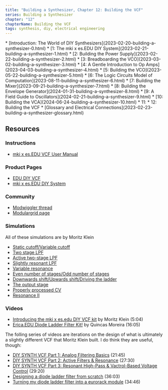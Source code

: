 ```yaml
---
title: "Building a Synthesizer, Chapter 12: Building the VCF"
series: Building a Synthesizer
chapter: "12"
chapterName: Building the VCF
tags: synthesis, diy, electrical engineering
---
```


<div class="toc">
* [Introduction: The World of DIY Synthesizers](2023-02-20-building-a-synthesizer-0.html)
* [1: The mki x es.EDU DIY System](2023-02-21-building-a-synthesizer-1.html)
* [2: Building the Power Supply](2023-02-22-building-a-synthesizer-2.html)
* [3: Breadboarding the VCO](2023-03-02-building-a-synthesizer-3.html)
* [4: A Gentle Introduction to Op Amps](2023-04-03-building-a-synthesizer-4.html)
* [5: Building the VCO](2023-05-22-building-a-synthesizer-5.html)
* [6: The Logic Circuits Model of Computation](2023-08-11-building-a-synthesizer-6.html)
* [7: Building the Mixer](2023-09-21-building-a-synthesizer-7.html)
* [8: Building the Envelope Generator](2024-01-31-building-a-synthesizer-8.html)
* [9: A Field Guide to Oscillators](2024-02-21-building-a-synthesizer-9.html)
* [10: Building the VCA](2024-06-24-building-a-synthesizer-10.html)
* 11: 
* 12: Building the VCF
* [Glossary and Electrical Connections](2023-02-23-building-a-synthesizer-glossary.html)
</div>


## Resources

### Instructions

* [mki x es.EDU VCF User Manual](https://www.ericasynths.lv/media/VCF_MANUAL_v2.pdf)

### Product Pages
* [EDU DIY VCF](https://www.ericasynths.lv/shop/diy-kits-1/edu-diy-vcf/)
* [mki x es.EDU DIY System](https://www.ericasynths.lv/shop/diy-kits-1/mki-x-esedu-diy-system/)

### Community

* [Modwiggler thread](https://modwiggler.com/forum/viewtopic.php?p=3771212)
* [Modulargrid page](https://modulargrid.net/e/erica-synths-edu-vcf)

### Simulations

All of these simulations are by Moritz Klein

* [Static cutoff/Variable cutoff](https://tinyurl.com/y5a8tc9l)
* [Two stage LPF](https://tinyurl.com/y5x873gn)
* [Active two-stage LPF](https://tinyurl.com/y2fcoqsj)
* [Slightly resonant LPF](https://tinyurl.com/y4j2khjd)
* [Variable resonance](https://tinyurl.com/2bfrjd36)
* [Even number of stages/Odd number of stages](https://tinyurl.com/y5z9m64u)
* [Downwards shift/Upwards shift/Driving the ladder](https://tinyurl.com/2alfoolb)
* [The output stage](https://tinyurl.com/2yowgjq8)
* [Properly processed CV](https://tinyurl.com/2xp8ey77)
* [Resonance II](https://tinyurl.com/23mp8quc)

### Videos

* [Introducing the mki x es.edu DIY VCF kit](https://www.youtube.com/watch?v=wbG5lvBFCmA)
  by Moritz Klein (5:04)
* [Erica.EDU Diode Ladder Filter Kit!](https://www.youtube.com/watch?v=eMODpxvdtvs) by Quincas Moreira (16:05)

The folling series of videos are iterations on the design of what is ultimately 
a slightly different VCF that Moritz Klein built. I do think they are useful, 
though:

* [DIY SYNTH VCF Part 1: Analog Filtering Basics](https://www.youtube.com/watch?v=3tMGNI--ofU) (21:45)
* [DIY SYNTH VCF Part 2: Active Filters & Resonance](https://www.youtube.com/watch?v=YNoj9Rrw_VM) (27:30)
* [DIY SYNTH VCF Part 3: Resonant High-Pass & Vactrol-Based Voltage Control](https://www.youtube.com/watch?v=ITJX9jP-zm4) (29:20)
* [Designing a diode ladder filter from scratch](https://www.youtube.com/watch?v=jvNNgUl3al0) (36:03)
* [Turning my diode ladder filter into a eurorack module](https://www.youtube.com/watch?v=tWKLFcc_BJM) (34:46)
